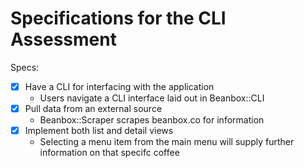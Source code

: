 # Specifications for the CLI Assessment

Specs:
- [x] Have a CLI for interfacing with the application
	- Users navigate a CLI interface laid out in Beanbox::CLI
- [x] Pull data from an external source
	- Beanbox::Scraper scrapes beanbox.co for information
- [x] Implement both list and detail views
	- Selecting a menu item from the main menu will supply further information on that specifc coffee
